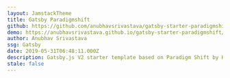 ```yaml
---
layout: JamstackTheme
title: Gatsby Paradigmshift
github: https://github.com/anubhavsrivastava/gatsby-starter-paradigmshift
demo: https://anubhavsrivastava.github.io/gatsby-starter-paradigmshift/
author: Anubhav Srivastava
ssg: Gatsby
date: 2019-05-31T06:48:11.000Z
description: Gatsby.js V2 starter template based on Paradigm Shift by HTML5 UP
stale: false
---
```

